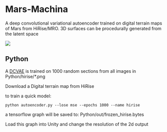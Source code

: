 # Mars-Machina
A deep convolutional variational autoencoder trained on digital terrain maps of Mars from HiRise/MRO. 3D surfaces can be procedurally generated from the latent space

![](https://github.com/pearsonkyle/Mars-Machina/blob/master/Mar%2029%202019%205_27%20PM%20-%20Edited.gif)

## Python
A [DCVAE](https://github.com/chaitanya100100/VAE-for-Image-Generation) is trained on 1000 random sections from all images in Python/hirise/*.png 

Download a Digital terrain map from HiRise

to train a quick model: 
```
python autoencoder.py --lose mse --epochs 1000 --name hirise
```
a tensorflow graph will be saved to: Python/out/frozen_hirise.bytes

Load this graph into Unity and change the resolution of the 2d output
